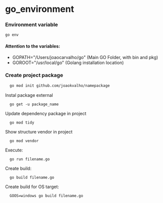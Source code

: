 # go_environment

### Environment variable
```bash 
go env
```
#### Attention to the variables:
* GOPATH="/Users/joaocarvalho/go" (Main GO Folder, with bin and pkg)
* GOROOT="/usr/local/go" (Golang installation location)

### Create project package
```bash
  go mod init github.com/joaokvalho/namepackage
```

Instal package external
```
  go get -u package_name
```

Update dependency package in project
```
  go mod tidy
```

Show structure vendor in project
```
  go mod vendor
```

Execute:
```
  go run filename.go
```

Create build:
```
  go build filename.go
```

Create build for OS target:
```
  GOOS=windows go build filename.go
```

